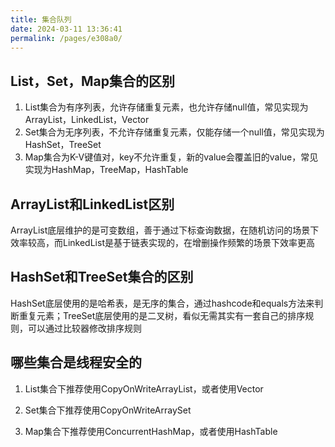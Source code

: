 ```yaml
---
title: 集合队列
date: 2024-03-11 13:36:41
permalink: /pages/e308a0/
---
```


## List，Set，Map集合的区别

1. List集合为有序列表，允许存储重复元素，也允许存储null值，常见实现为ArrayList，LinkedList，Vector
2. Set集合为无序列表，不允许存储重复元素，仅能存储一个null值，常见实现为HashSet，TreeSet
3. Map集合为K-V键值对，key不允许重复，新的value会覆盖旧的value，常见实现为HashMap，TreeMap，HashTable



## ArrayList和LinkedList区别

ArrayList底层维护的是可变数组，善于通过下标查询数据，在随机访问的场景下效率较高，而LinkedList是基于链表实现的，在增删操作频繁的场景下效率更高



## HashSet和TreeSet集合的区别

HashSet底层使用的是哈希表，是无序的集合，通过hashcode和equals方法来判断重复元素；TreeSet底层使用的是二叉树，看似无需其实有一套自己的排序规则，可以通过比较器修改排序规则



## 哪些集合是线程安全的

1. List集合下推荐使用CopyOnWriteArrayList，或者使用Vector

2. Set集合下推荐使用CopyOnWriteArraySet

3. Map集合下推荐使用ConcurrentHashMap，或者使用HashTable